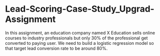 # Lead-Scoring-Case-Study_Upgrad-Assignment
In this assignment, an education company named X Education sells online courses to industry professionals but only 30% of the professional get converted to paying user. We need to build a logistic regression model so that target lead conversion rate to be around 80%.
